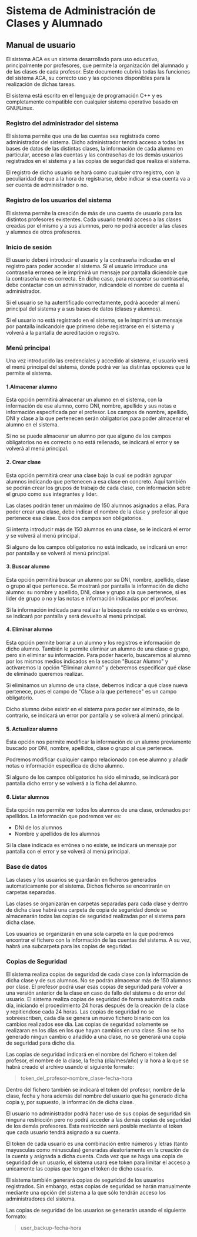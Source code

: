 # Sistema de Administración de Clases y Alumnado

## Manual de usuario

El sistema ACA es un sistema desarrollado para uso educativo, principalmente por profesores, que permite la organización del alumnado y de las clases de cada profesor. Este documento cubrirá todas las funciones del sistema ACA, su correcto uso y las opciones disponibles para la realización de dichas tareas.

El sistema está escrito en el lenguaje de programación C++ y es completamente compatible con cualquier sistema operativo basado en GNU/Linux.

### Registro del administrador del sistema

El sistema permite que una de las cuentas sea registrada como administrador del sistema. Dicho administrador tendrá acceso a todas las bases de datos de las distintas clases, la información de cada alumno en particular, acceso a las cuentas y las contraseñas de los demás usuarios registrados en el sistema y a las copias de seguridad que realiza el sistema.

El registro de dicho usuario se hará como cualquier otro registro, con la peculiaridad de que a la hora de registrarse, debe indicar si esa cuenta va a ser cuenta de administrador o no.

### Registro de los usuarios del sistema

El sistema permite la creación de más de una cuenta de usuario para los distintos profesores existentes. Cada usuario tendrá acceso a las clases creadas por el mismo y a sus alumnos, pero no podrá acceder a las clases y alumnos de otros profesores.

### Inicio de sesión

El usuario deberá introducir el usuario y la contraseña indicadas en el registro para poder acceder al sistema. Si el usuario introduce una contraseña erronea se le imprimirá un mensaje por pantalla diciendole que la contraseña no es correcta. En dicho caso, para recuperar su contraseña, debe contactar con un administrador, indicandole el nombre de cuenta al administrador.

Si el usuario se ha autentificado correctamente, podrá acceder al menú principal del sistema y a sus bases de datos (clases y alumnos).

Si el usuario no está registrado en el sistema, se le imprimirá un mensaje por pantalla indicandole que primero debe registrarse en el sistema y volverá a la pantalla de acreditación o registro.

### Menú principal

Una vez introducido las credenciales y accedido al sistema, el usuario verá el menú principal del sistema, donde podrá ver las distintas opciones que le permite el sistema.

#### 1.Almacenar alumno

Esta opción permitirá almacenar un alumno en el sistema, con la información de ese alumno, como DNI, nombre, apellido y sus notas e información especificada por el profesor. Los campos de nombre, apellido, DNI y clase a la que pertenecen serán obligatorios para poder almacenar el alumno en el sistema.

Si no se puede almacenar un alumno por que alguno de los campos obligatorios no es correcto o no está rellenado, se indicará el error y se volverá al menú principal.

#### 2. Crear clase

Esta opción permitirá crear una clase bajo la cual se podrán agrupar alumnos indicando que pertenecen a esa clase en concreto. Aquí también se podrán crear los grupos de trabajo de cada clase, con información sobre el grupo como sus integrantes y lider.

Las clases podrán tener un máximo de 150 alumnos asignados a ellas. Para poder crear una clase, debe indicar el nombre de la clase y profesor al que pertenece esa clase. Esos dos campos son obligatorios.

Si intenta introducir más de 150 alumnos en una clase, se le indicará el error y se volverá al menú principal.

Si alguno de los campos obligatorios no está indicado, se indicará un error por pantalla y se volverá al menú principal.

#### 3. Buscar alumno

Esta opción permitirá buscar un alumno por su DNI, nombre, apellido, clase o grupo al que pertenece. Se mostrará por pantalla la información de dicho alumno: su nombre y apellido, DNI, clase y grupo a la que pertenece, si es lider de grupo o no y las notas e información indicadas por el profesor.

Si la información indicada para realizar la búsqueda no existe o es erróneo, se indicará por pantalla y será devuelto al menú principal.

#### 4. Eliminar alumno

Esta opción permite borrar a un alumno y los registros e información de dicho alumno. También le permite eliminar un alumno de una clase o grupo, pero sin eliminar su información. Para poder hacerlo, buscaremos al alumno por los mismos medios indicados en la seccion "Buscar Alumno" y activaremos la opción "Eliminar alumno" y deberemos especificar qué clase de eliminado queremos realizar.

Si eliminamos un alumno de una clase, debemos indicar a qué clase nueva pertenece, pues el campo de "Clase a la que pertenece" es un campo obligatorio.

Dicho alumno debe existir en el sistema para poder ser eliminado, de lo contrario, se indicará un error por pantalla y se volverá al menú principal.

#### 5. Actualizar alumno

Esta opción nos permite modificar la información de un alumno previamente buscado por DNI, nombre, apellidos, clase o grupo al que pertenece.

Podremos modificar cualquier campo relacionado con ese alumno y añadir notas o información especifica de dicho alumno.

Si alguno de los campos obligatorios ha sido eliminado, se indicará por pantalla dicho error y se volverá a la ficha del alumno.

#### 6. Listar alumnos

Esta opción nos permite ver todos los alumnos de una clase, ordenados por apellidos. La información que podremos ver es:
  - DNI de los alumnos
  - Nombre y apellidos de los alumnos

Si la clase indicada es errónea o no existe, se indicará un mensaje por pantalla con el error y se volverá al menú principal.

### Base de datos

Las clases y los usuarios se guardarán en ficheros generados automaticamente por el sistema. Dichos ficheros se encontrarán en carpetas separadas.

Las clases se organizarán en carpetas separadas para cada clase y dentro de dicha clase habrá una carpeta de copia de seguridad donde se almacenarán todas las copias de seguridad realizadas por el sistema para dicha clase.

Los usuarios se organizarán en una sola carpeta en la que podremos encontrar el fichero con la información de las cuentas del sistema. A su vez, habrá una subcarpeta para las copias de seguridad.

### Copias de Seguridad

El sistema realiza copias de seguridad de cada clase con la información de dicha clase y de sus alumnos. No se podrán almacenar más de 150 alumnos por clase. El profesor podrá usar esas copias de seguridad para volver a una versión anterior de la clase en caso de fallo del sistema o de error del usuario. El sistema realiza copias de seguridad de forma automática cada día, iniciando el procedimiento 24 horas después de la creación de la clase y repitiendose cada 24 horas. Las copias de seguridad no se sobreescriben, cada día se genera un nuevo fichero binario con los cambios realizados ese dia. Las copias de seguridad solamente se realizaran en los días en los que hayan cambios en una clase. Si no se ha generado ningun cambio o añadido a una clase, no se generará una copia de seguridad para dicho día.

Las copias de seguridad indicará en el nombre del fichero el token del profesor, el nombre de la clase, la fecha (día/mes/año) y la hora a la que se habrá creado el archivo usando el siguiente formato:

> token_del_profesor-nombre_clase-fecha-hora

Dentro del fichero también se indicará el token del profesor, nombre de la clase, fecha y hora además del nombre del usuario que ha generado dicha copia y, por supuesto, la información de dicha clase.

El usuario no administrador podrá hacer uso de sus copias de seguridad sin ninguna restricción pero no podrá acceder a las demás copias de seguridad de los demás profesores. Esta restricción será posible mediante el token que cada usuario tendrá asignado a su cuenta.

El token de cada usuario es una combinación entre números y letras (tanto mayusculas como minusculas) generadas aleatoriamente en la creación de la cuenta y asignada a dicha cuenta. Cada vez que se haga una copia de seguridad de un usuario, el sistema usará ese token para limitar el acceso a unicamente las copias que tengan el token de dicho usuario.

El sistema también generará copias de seguridad de los usuarios registrados. Sin embargo, estas copias de seguridad se harán manualmente mediante una opción del sistema a la que sólo tendrán acceso los administradores del sistema.

Las copias de seguridad de los usuarios se generarán usando el siguiente formato:

> user_backup-fecha-hora
